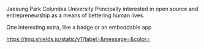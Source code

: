 
Jaesung Park
Columbia University
Principally interested in open source and entrepreneurship as a means of bettering human lives.

One interesting extra, like a badge or an embeddable app

[https://img.shields.io/static/v1?label=<LABEL>&message=<Jaesung Park>&color=<blueviolet>](https://img.shields.io/github/license/jaesungpark42/jaesungpark42?color=blueviolet&label=licensed&style=flat-square)
